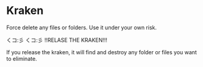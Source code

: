 # Kraken
Force delete any files or folders. 
Use it under your own risk. 

くコ:彡 くコ:彡
!!RELASE THE KRAKEN!!!

If you release the kraken, it will find and destroy any folder or files you want to eliminate. 
